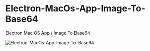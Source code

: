 # Electron-MacOs-App-Image-To-Base64
Electron Mac OS App / Image To Base64

![Electron-MacOs-App-Image-To-Base64](https://github.com/muhammedzaimtr/Electron-MacOs-App-Image-To-Base64/blob/master/firindan-yeni-cikti.gif?raw=true)
